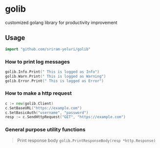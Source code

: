 # golib
customized golang library for productivity improvement

## Usage

```go
import "github.com/sriram-yeluri/golib"
```

### How to print log messages

```go
golib.Info.Print(" This is logged as Info")
golib.Warn.Print(" This is logged as Warning")
golib.Error.Print(" This is logged as Error")
```

### How to make a http request

```go
c := new(golib.Client)
c.SetBaseURL("https://example.com")
c.SetBasicAuth("username", "password")
resp := c.SendHttpRequest("GET", "https://example.com")
```

### General purpose utility functions 

> Print response body `golib.PrintResponseBody(resp *http.Response)`

